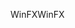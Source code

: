 <span data-ttu-id="58141-101">WinFX</span><span class="sxs-lookup"><span data-stu-id="58141-101">WinFX</span></span>